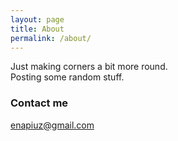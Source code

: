 ```yaml
---
layout: page
title: About
permalink: /about/
---
```


Just making corners a bit more round.  
Posting some random stuff.

### Contact me

[enapiuz@gmail.com](mailto:enapiuz@gmail.com)
